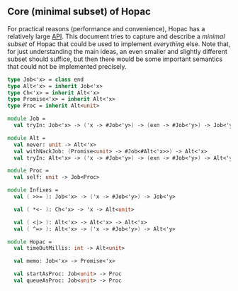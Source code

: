 ## Core (minimal subset) of Hopac

For practical reasons (performance and convenience), Hopac has a relatively
large [API](http://hopac.github.io/Hopac/Hopac.html).  This document tries to
capture and describe a *minimal subset* of Hopac that could be used to implement
*everything* else.  Note that, for just understanding the main ideas, an even
smaller and slightly different subset should suffice, but then there would be
some important semantics that could not be implemented precisely.

```fs
type Job<'x> = class end
type Alt<'x> = inherit Job<'x>
type Ch<'x> = inherit Alt<'x>
type Promise<'x> = inherit Alt<'x>
type Proc = inherit Alt<unit>

module Job =
  val tryIn: Job<'x> -> ('x -> #Job<'y>) -> (exn -> #Job<'y>) -> Job<'y>

module Alt =
  val never: unit -> Alt<'x>
  val withNackJob: (Promise<unit> -> #Job<#Alt<'x>>) -> Alt<'x>
  val tryIn: Alt<'x> -> ('x -> #Job<'y>) -> (exn -> #Job<'y>) -> Alt<'y>

module Proc =
  val self: unit -> Job<Proc>

module Infixes =
  val ( >>= ): Job<'x> -> ('x -> #Job<'y>) -> Job<'y>

  val ( *<- ): Ch<'x> -> 'x -> Alt<unit>

  val ( <|> ): Alt<'x> -> Alt<'x> -> Alt<'x>
  val ( ^=> ): Alt<'x> -> ('x -> #Job<'y>) -> Alt<'y>

module Hopac =
  val timeOutMillis: int -> Alt<unit>

  val memo: Job<'x> -> Promise<'x>

  val startAsProc: Job<unit> -> Proc
  val queueAsProc: Job<unit> -> Proc
```
